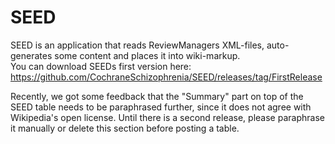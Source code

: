 # SEED
SEED is an application that reads ReviewManagers XML-files, auto-generates some content and places it into wiki-markup.<br>
You can download SEEDs first version here: https://github.com/CochraneSchizophrenia/SEED/releases/tag/FirstRelease

Recently, we got some feedback that the "Summary" part on top of the SEED  table needs to be paraphrased further, since it does not agree with Wikipedia's open license. Until there is a second release, please paraphrase it manually or delete this section before posting a table.
